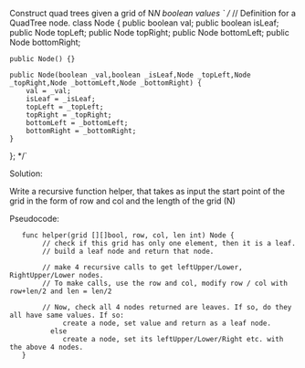 Construct quad trees given a grid of N*N boolean values 
`
/*
// Definition for a QuadTree node.
class Node {
    public boolean val;
    public boolean isLeaf;
    public Node topLeft;
    public Node topRight;
    public Node bottomLeft;
    public Node bottomRight;

    public Node() {}

    public Node(boolean _val,boolean _isLeaf,Node _topLeft,Node _topRight,Node _bottomLeft,Node _bottomRight) {
        val = _val;
        isLeaf = _isLeaf;
        topLeft = _topLeft;
        topRight = _topRight;
        bottomLeft = _bottomLeft;
        bottomRight = _bottomRight;
    }
};
*/`

Solution: 

Write a recursive function helper, that takes as input the start point of the grid in the form of row and col and the 
length of the grid (N)

Pseudocode: 
```
   func helper(grid [][]bool, row, col, len int) Node {
        // check if this grid has only one element, then it is a leaf. 
        // build a leaf node and return that node. 

        // make 4 recursive calls to get leftUpper/Lower, RightUpper/Lower nodes. 
        // To make calls, use the row and col, modify row / col with row+len/2 and len = len/2 

        // Now, check all 4 nodes returned are leaves. If so, do they all have same values. If so:
             create a node, set value and return as a leaf node. 
          else
             create a node, set its leftUpper/Lower/Right etc. with the above 4 nodes. 
   }
```